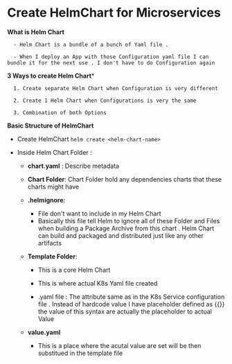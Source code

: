 # Create HelmChart for Microservices 

**What is Helm Chart**

```
  - Helm Chart is a bundle of a bunch of Yaml file .

  - When I deploy an App with those Configuration yaml file I can bundle it for the next use . I don't have to do Configuration again
```

**3 Ways to create Helm Chart***

```
  1. Create separate Helm Chart when Configuration is very different

  2. Create 1 Helm Chart when Configurations is very the same

  3. Combination of both Options
```

**Basic Structure of HelmChart**

- Create HelmChart `helm create <helm-chart-name>`

- Inside Helm Chart Folder :

  - **chart.yaml** : Describe metadata
 
  - **Chart Folder**: Chart Folder hold any dependencies charts that these charts might have
 
  - **.helmignore**:
    - File don't want to include in my Helm Chart
    - Basically this file tell Helm to ignore all of these Folder and Files when building a Package Archive from this chart . Helm Chart can build and packaged and distributed just like any other artifacts
   
  - **Template Folder**:
    - This is a core Helm Chart
   
    - This is where actual K8s Yaml file created
   
    - .yaml file : The attribute same as in the K8s Service configuration file . Instead of hardcode value I have placeholder defined as {{}} the value of this syntax are actually the placeholder to actual Value
   
  - **value.yaml**
    - This is a place where the acutal value are set will be then substitued in the template file   









  
